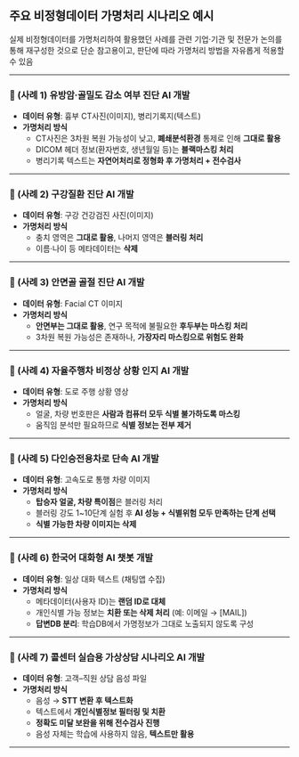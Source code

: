 
## 주요 비정형데이터 가명처리 시나리오 예시

실제 비정형데이터를 가명처리하여 활용했던 사례를 관련 기업·기관 및 전문가 논의를 통해 재구성한 것으로 단순 참고용이고, 판단에 따라 가명처리 방법을 자유롭게 적용할 수 있음

---

### 🔹 (사례 1) 유방암·골밀도 감소 여부 진단 AI 개발

- **데이터 유형**: 흉부 CT사진(이미지), 병리기록지(텍스트)
- **가명처리 방식**
    - CT사진은 3차원 복원 가능성이 낮고, **폐쇄분석환경** 통제로 인해 **그대로 활용**
    - DICOM 헤더 정보(환자번호, 생년월일 등)는 **블랙마스킹 처리**
    - 병리기록 텍스트는 **자연어처리로 정형화 후 가명처리 + 전수검사**

---

### 🔹 (사례 2) 구강질환 진단 AI 개발

- **데이터 유형**: 구강 건강검진 사진(이미지)
- **가명처리 방식**
    - 충치 영역은 **그대로 활용**, 나머지 영역은 **블러링 처리**
    - 이름·나이 등 메타데이터는 **삭제**

---

### 🔹 (사례 3) 안면골 골절 진단 AI 개발

- **데이터 유형**: Facial CT 이미지
- **가명처리 방식**
    - **안면부는 그대로 활용**, 연구 목적에 불필요한 **후두부는 마스킹 처리**
    - 3차원 복원 가능성은 존재하나, **가장자리 마스킹으로 위험도 완화**

---

### 🔹 (사례 4) 자율주행차 비정상 상황 인지 AI 개발

- **데이터 유형**: 도로 주행 상황 영상
- **가명처리 방식**
    - 얼굴, 차량 번호판은 **사람과 컴퓨터 모두 식별 불가하도록 마스킹**
    - 움직임 분석만 필요하므로 **식별 정보는 전부 제거**

---

### 🔹 (사례 5) 다인승전용차로 단속 AI 개발

- **데이터 유형**: 고속도로 통행 차량 이미지
- **가명처리 방식**
    - **탑승자 얼굴, 차량 특이점**은 블러링 처리
    - 블러링 강도 1~10단계 실험 후 **AI 성능 + 식별위험 모두 만족하는 단계 선택**
    - **식별 가능한 차량 이미지는 삭제**

---

### 🔹 (사례 6) 한국어 대화형 AI 챗봇 개발

- **데이터 유형**: 일상 대화 텍스트 (채팅앱 수집)
- **가명처리 방식**
    - 메타데이터(사용자 ID)는 **랜덤 ID로 대체**
    - 개인식별 가능 정보는 **치환 또는 삭제 처리** (예: 이메일 → [MAIL])
    - **답변DB 분리**: 학습DB에서 가명정보가 그대로 노출되지 않도록 구성

---

### 🔹 (사례 7) 콜센터 실습용 가상상담 시나리오 AI 개발

- **데이터 유형**: 고객–직원 상담 음성 파일
- **가명처리 방식**
    - 음성 → **STT 변환 후 텍스트화**
    - 텍스트에서 **개인식별정보 필터링 및 치환**
    - **정확도 미달 보완을 위해 전수검사 진행**
    - 음성 자체는 학습에 사용하지 않음, **텍스트만 활용**

---
